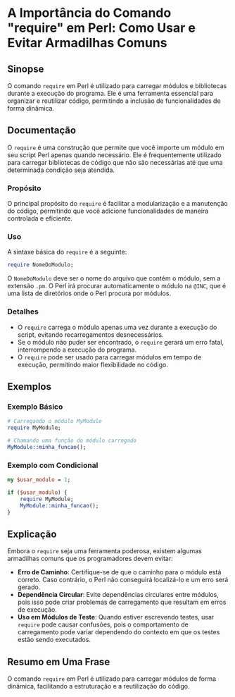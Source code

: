 <!--
Meta Description: # A Importância do Comando "require" em Perl: Como Usar e Evitar Armadilhas Comuns ## Sinopse O comando `require` em Perl é utilizado para carregar mó...
Meta Keywords: require, que, perl, uma, módulo
-->

# A Importância do Comando "require" em Perl: Como Usar e Evitar Armadilhas Comuns

## Sinopse
O comando `require` em Perl é utilizado para carregar módulos e bibliotecas durante a execução do programa. Ele é uma ferramenta essencial para organizar e reutilizar código, permitindo a inclusão de funcionalidades de forma dinâmica.

## Documentação
O `require` é uma construção que permite que você importe um módulo em seu script Perl apenas quando necessário. Ele é frequentemente utilizado para carregar bibliotecas de código que não são necessárias até que uma determinada condição seja atendida.

### Propósito
O principal propósito do `require` é facilitar a modularização e a manutenção do código, permitindo que você adicione funcionalidades de maneira controlada e eficiente.

### Uso
A sintaxe básica do `require` é a seguinte:

```perl
require NomeDoModulo;
```

O `NomeDoModulo` deve ser o nome do arquivo que contém o módulo, sem a extensão `.pm`. O Perl irá procurar automaticamente o módulo na `@INC`, que é uma lista de diretórios onde o Perl procura por módulos.

### Detalhes
- O `require` carrega o módulo apenas uma vez durante a execução do script, evitando recarregamentos desnecessários.
- Se o módulo não puder ser encontrado, o `require` gerará um erro fatal, interrompendo a execução do programa.
- O `require` pode ser usado para carregar módulos em tempo de execução, permitindo maior flexibilidade no código.

## Exemplos
### Exemplo Básico
```perl
# Carregando o módulo MyModule
require MyModule;

# Chamando uma função do módulo carregado
MyModule::minha_funcao();
```

### Exemplo com Condicional
```perl
my $usar_modulo = 1;

if ($usar_modulo) {
    require MyModule;
    MyModule::minha_funcao();
}
```

## Explicação
Embora o `require` seja uma ferramenta poderosa, existem algumas armadilhas comuns que os programadores devem evitar:

- **Erro de Caminho**: Certifique-se de que o caminho para o módulo está correto. Caso contrário, o Perl não conseguirá localizá-lo e um erro será gerado.
- **Dependência Circular**: Evite dependências circulares entre módulos, pois isso pode criar problemas de carregamento que resultam em erros de execução.
- **Uso em Módulos de Teste**: Quando estiver escrevendo testes, usar `require` pode causar confusões, pois o comportamento de carregamento pode variar dependendo do contexto em que os testes estão sendo executados.

## Resumo em Uma Frase
O comando `require` em Perl é utilizado para carregar módulos de forma dinâmica, facilitando a estruturação e a reutilização do código.